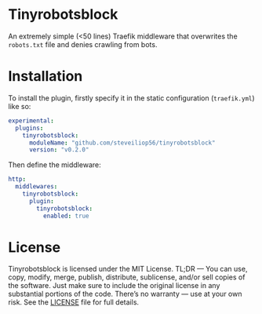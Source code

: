 # Tinyrobotsblock

An extremely simple (<50 lines) Traefik middleware that overwrites the `robots.txt` file and denies crawling from bots.

# Installation

To install the plugin, firstly specify it in the static configuration (`traefik.yml`) like so:

```yaml
experimental:
  plugins:
    tinyrobotsblock:
      moduleName: "github.com/steveiliop56/tinyrobotsblock"
      version: "v0.2.0"
```

Then define the middleware:

```yaml
http:
  middlewares:
    tinyrobotsblock:
      plugin:
        tinyrobotsblock:
          enabled: true
```

# License

Tinyrobotsblock is licensed under the MIT License. TL;DR — You can use, copy, modify, merge, publish, distribute, sublicense, and/or sell copies of the software. Just make sure to include the original license in any substantial portions of the code. There’s no warranty — use at your own risk. See the [LICENSE](./LICENSE) file for full details.
